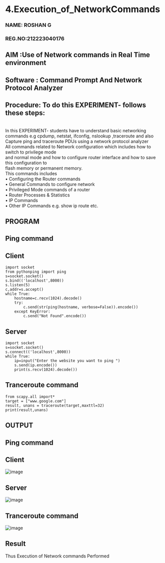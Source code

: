# 4.Execution_of_NetworkCommands
### NAME: ROSHAN G
### REG.NO:212223040176

## AIM :Use of Network commands in Real Time environment
## Software : Command Prompt And Network Protocol Analyzer
## Procedure: To do this EXPERIMENT- follows these steps:
<BR>
In this EXPERIMENT- students have to understand basic networking commands e.g cpdump, netstat, ifconfig, nslookup ,traceroute and also Capture ping and traceroute PDUs using a network protocol analyzer 
<BR>
All commands related to Network configuration which includes how to switch to privilege mode
<BR>
and normal mode and how to configure router interface and how to save this configuration to
<BR>
flash memory or permanent memory.
<BR>
This commands includes
<BR>
• Configuring the Router commands
<BR>
• General Commands to configure network
<BR>
• Privileged Mode commands of a router 
<BR>
• Router Processes & Statistics
<BR>
• IP Commands
<BR>
• Other IP Commands e.g. show ip route etc.
<BR>

## PROGRAM

## Ping command
## Client
```
import socket 
from pythonping import ping 
s=socket.socket() 
s.bind(('localhost',8000)) 
s.listen(5) 
c,addr=s.accept() 
while True: 
    hostname=c.recv(1024).decode() 
    try: 
        c.send(str(ping(hostname, verbose=False)).encode()) 
    except KeyError: 
        c.send("Not Found".encode())
```
## Server
```
import socket 
s=socket.socket() 
s.connect(('localhost',8000)) 
while True: 
    ip=input("Enter the website you want to ping ") 
    s.send(ip.encode()) 
    print(s.recv(1024).decode())
```
## Tranceroute command
```
from scapy.all import* 
target = ["www.google.com"] 
result, unans = traceroute(target,maxttl=32) 
print(result,unans)
```
## OUTPUT
## Ping command
## Client
![image](https://github.com/Yuvasreemuthusamy/4.Execution_of_NetworkCommends/assets/144870887/a71fd251-4981-4a47-895e-397385132009)

## Server
![image](https://github.com/Yuvasreemuthusamy/4.Execution_of_NetworkCommends/assets/144870887/798a1a24-2784-46a9-916a-ec8552ecd907)

## Tranceroute command
![image](https://github.com/Yuvasreemuthusamy/4.Execution_of_NetworkCommends/assets/144870887/ce4aa790-9cc7-427a-8860-e4a5f40b1076)

## Result
Thus Execution of Network commands Performed 
